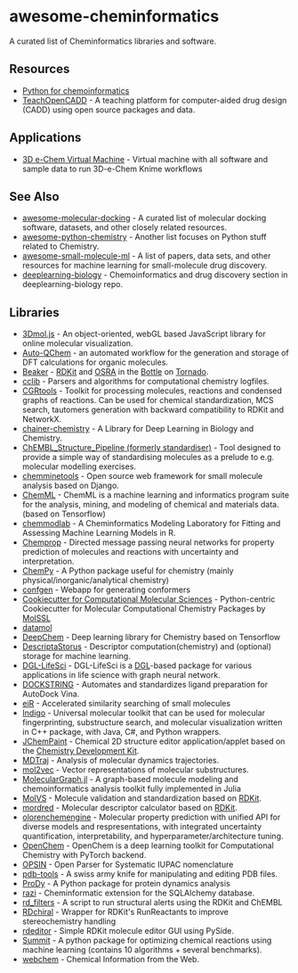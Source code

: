 # awesome-cheminformatics

A curated list of Cheminformatics libraries and software.

## Resources

- [Python for chemoinformatics](https://github.com/Mishima-syk/py4chemoinformatics)
- [TeachOpenCADD](https://github.com/volkamerlab/TeachOpenCADD) - A teaching platform for computer-aided drug design (CADD) using open source packages and data.

## Applications

- [3D e-Chem Virtual Machine](https://github.com/3D-e-Chem/3D-e-Chem-VM) - Virtual machine with all software and sample data to run 3D-e-Chem Knime workflows

## See Also

- [awesome-molecular-docking](https://github.com/yangnianzu0515/awesome-molecular-docking) - A curated list of molecular docking software, datasets, and other closely related resources.
- [awesome-python-chemistry](https://github.com/lmmentel/awesome-python-chemistry) - Another list focuses on Python stuff related to Chemistry.
- [awesome-small-molecule-ml](https://github.com/benb111/awesome-small-molecule-ml) - A list of papers, data sets, and other resources for machine learning for small-molecule drug discovery.
- [deeplearning-biology](https://github.com/hussius/deeplearning-biology) - Chemoinformatics and drug discovery section in deeplearning-biology repo.

## Libraries

- [3Dmol.js](https://github.com/3dmol/3Dmol.js) - An object-oriented, webGL based JavaScript library for online molecular visualization.
- [Auto-QChem](https://github.com/PrincetonUniversity/auto-qchem) - an automated workflow for the generation and storage of DFT calculations for organic molecules.
- [Beaker](https://github.com/chembl/chembl_beaker) - [RDKit](http://www.rdkit.org/) and [OSRA](https://cactus.nci.nih.gov/osra/) in the [Bottle](http://bottlepy.org/docs/dev/) on [Tornado](http://www.tornadoweb.org/en/stable/).
- [cclib](https://github.com/cclib/cclib) - Parsers and algorithms for computational chemistry logfiles.
- [CGRtools](https://github.com/cimm-kzn/CGRtools) - Toolkit for processing molecules, reactions and condensed graphs of reactions. Can be used for chemical standardization, MCS search, tautomers generation with backward compatibility to RDKit and NetworkX. <a id="lib-format"></a>
- [chainer-chemistry](https://github.com/pfnet-research/chainer-chemistry) - A Library for Deep Learning in Biology and Chemistry.
- [ChEMBL_Structure_Pipeline (formerly standardiser)](https://github.com/chembl/ChEMBL_Structure_Pipeline) - Tool designed to provide a simple way of standardising molecules as a prelude to e.g. molecular modelling exercises.
- [chemminetools](https://github.com/girke-lab/chemminetools) - Open source web framework for small molecule analysis based on Django.
- [ChemML](https://github.com/hachmannlab/chemml) - ChemML is a machine learning and informatics program suite for the analysis, mining, and modeling of chemical and materials data. (based on Tensorflow)
- [chemmodlab](https://github.com/jrash/ChemModLab) - A Cheminformatics Modeling Laboratory for Fitting and Assessing Machine Learning Models in R.
- [Chemprop](https://github.com/chemprop/chemprop) - Directed message passing neural networks for property prediction of molecules and reactions with uncertainty and interpretation.
- [ChemPy](https://github.com/bjodah/chempy) - A Python package useful for chemistry (mainly physical/inorganic/analytical chemistry)
- [confgen](https://github.com/Et9797/confgen-webapp) - Webapp for generating conformers
- [Cookiecutter for Computational Molecular Sciences](https://github.com/MolSSI/cookiecutter-cms) - Python-centric Cookiecutter for Molecular Computational Chemistry Packages by [MolSSL](https://molssi.org/)
- [datamol](https://github.com/datamol-org/datamol)
- [DeepChem](https://github.com/deepchem/deepchem) - Deep learning library for Chemistry based on Tensorflow
- [DescriptaStorus](https://github.com/bp-kelley/descriptastorus) - Descriptor computation(chemistry) and (optional) storage for machine learning.
- [DGL-LifeSci](https://github.com/awslabs/dgl-lifesci) - DGL-LifeSci is a [DGL](https://www.dgl.ai/)-based package for various applications in life science with graph neural network.
- [DOCKSTRING](https://github.com/dockstring/dockstring) - Automates and standardizes ligand preparation for AutoDock Vina. <a id="lib-md"></a>
- [eiR](https://github.com/girke-lab/eiR) - Accelerated similarity searching of small molecules
- [Indigo](https://github.com/epam/Indigo) - Universal molecular toolkit that can be used for molecular fingerprinting, substructure search, and molecular visualization written in C++ package, with Java, C#, and Python wrappers.
- [JChemPaint](https://github.com/JChemPaint/jchempaint) - Chemical 2D structure editor application/applet based on the [Chemistry Development Kit](https://sourceforge.net/projects/cdk/).
- [MDTraj](https://github.com/mdtraj/mdtraj) - Analysis of molecular dynamics trajectories.
- [mol2vec](https://github.com/samoturk/mol2vec) - Vector representations of molecular substructures.
- [MolecularGraph.jl](https://github.com/mojaie/MolecularGraph.jl) - A graph-based molecule modeling and chemoinformatics analysis toolkit fully implemented in Julia
- [MolVS](https://github.com/mcs07/MolVS) - Molecule validation and standardization based on [RDKit](http://www.rdkit.org/).
- [mordred](https://github.com/mordred-descriptor/mordred) - Molecular descriptor calculator based on [RDKit](http://www.rdkit.org/).
- [olorenchemengine](https://github.com/Oloren-AI/olorenchemengine) - Molecular property prediction with unified API for diverse models and respresentations, with integrated uncertainty quantification, interpretability, and hyperparameter/architecture tuning.
- [OpenChem](https://github.com/Mariewelt/OpenChem) - OpenChem is a deep learning toolkit for Computational Chemistry with PyTorch backend.
- [OPSIN](https://github.com/dan2097/opsin) - Open Parser for Systematic IUPAC nomenclature
- [pdb-tools](https://github.com/haddocking/pdb-tools) - A swiss army knife for manipulating and editing PDB files. <a id="lib-visualization"></a>
- [ProDy](https://github.com/prody/ProDy) - A Python package for protein dynamics analysis <a id="lib-others"></a>
- [razi](https://github.com/rvianello/razi) - Cheminformatic extension for the SQLAlchemy database.
- [rd_filters](https://github.com/PatWalters/rd_filters) - A script to run structural alerts using the RDKit and ChEMBL
- [RDchiral](https://github.com/connorcoley/rdchiral) - Wrapper for RDKit's RunReactants to improve stereochemistry handling
- [rdeditor](https://github.com/EBjerrum/rdeditor) - Simple RDKit molecule editor GUI using PySide.
- [Summit](https://github.com/sustainable-processes/summit) - A python package for optimizing chemical reactions using machine learning (contains 10 algorithms + several benchmarks). <a id="lib-web"></a>
- [webchem](https://github.com/ropensci/webchem) - Chemical Information from the Web.
